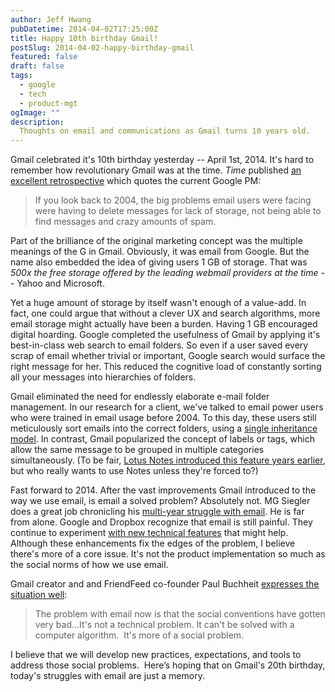```yaml
---
author: Jeff Hwang
pubDatetime: 2014-04-02T17:25:00Z
title: Happy 10th birthday Gmail!
postSlug: 2014-04-02-happy-birthday-gmail
featured: false
draft: false
tags:
  - google
  - tech
  - product-mgt
ogImage: ""
description:
  Thoughts on email and communications as Gmail turns 10 years old.
---
```

Gmail celebrated it's 10th birthday yesterday -- April 1st, 2014. It's hard to remember how revolutionary Gmail was at the time. *Time* published [an excellent retrospective](http://time.com/43263/gmail-10th-anniversary/) which quotes the current Google PM:

>If you look back to 2004, the big problems email users were facing were having to delete messages for lack of storage, not being able to find messages and crazy amounts of spam.

Part of the brilliance of the original marketing concept was the multiple meanings of the G in Gmail. Obviously, it was email from Google. But the name also embedded the idea of giving users 1 GB of storage. That was *500x the free storage offered by the leading webmail providers at the time* -- Yahoo and Microsoft.

Yet a huge amount of storage by itself wasn't enough of a value-add. In fact, one could argue that without a clever UX and search algorithms, more email storage might actually have been a burden. Having 1 GB encouraged digital hoarding. Google completed the usefulness of Gmail by applying it's best-in-class web search to email folders. So even if a user saved every scrap of email whether trivial or important, Google search would surface the right message for her. This reduced the cognitive load of constantly sorting all your messages into hierarchies of folders.

Gmail eliminated the need for endlessly elaborate e-mail folder management. In our research for a client, we've talked to email power users who were trained in email usage before 2004. To this day, these users still meticulously sort emails into the correct folders, using a [single inheritance model](http://en.wikipedia.org/wiki/Multiple_inheritance). In contrast, Gmail popularized the concept of labels or tags, which allow the same message to be grouped in multiple categories simultaneously. (To be fair, [Lotus Notes introduced this feature years earlier](http://stackoverflow.com/questions/5632678/lotus-notes-email-in-multiple-folders), but who really wants to use Notes unless they're forced to?)

Fast forward to 2014. After the vast improvements Gmail introduced to the way we use email, is email a solved problem? Absolutely not. MG Siegler does a great job chronicling his [multi-year struggle with email](http://stackoverflow.com/questions/5632678/lotus-notes-email-in-multiple-folders). He is far from alone. Google and Dropbox recognize that email is still painful. They continue to experiment [with new technical features](http://techcrunch.com/2014/04/02/gmail-snooze/) that might help. Although these enhancements fix the edges of the problem, I believe there's more of a core issue. It's not the product implementation so much as the social norms of how we use email.

Gmail creator and and FriendFeed co-founder Paul Buchheit [expresses the situation well](http://time.com/43263/gmail-10th-anniversary/):

> The problem with email now is that the social conventions have gotten very bad...It's not a technical problem. It can't be solved with a computer algorithm.  It's more of a social problem.

I believe that we will develop new practices, expectations, and tools to address those social problems.  Here’s hoping that on Gmail's 20th birthday, today's struggles with email are just a memory.

